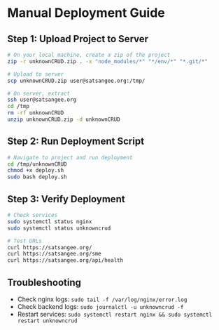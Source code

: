 # Manual Deployment Guide

## Step 1: Upload Project to Server
```bash
# On your local machine, create a zip of the project
zip -r unknownCRUD.zip . -x "node_modules/*" "*/env/*" "*.git/*"

# Upload to server
scp unknownCRUD.zip user@satsangee.org:/tmp/

# On server, extract
ssh user@satsangee.org
cd /tmp
rm -rf unknownCRUD
unzip unknownCRUD.zip -d unknownCRUD
```

## Step 2: Run Deployment Script
```bash
# Navigate to project and run deployment
cd /tmp/unknownCRUD
chmod +x deploy.sh
sudo bash deploy.sh
```

## Step 3: Verify Deployment
```bash
# Check services
sudo systemctl status nginx
sudo systemctl status unknowncrud

# Test URLs
curl https://satsangee.org/
curl https://satsangee.org/sme
curl https://satsangee.org/api/health
```

## Troubleshooting
- Check nginx logs: `sudo tail -f /var/log/nginx/error.log`
- Check backend logs: `sudo journalctl -u unknowncrud -f`
- Restart services: `sudo systemctl restart nginx && sudo systemctl restart unknowncrud`